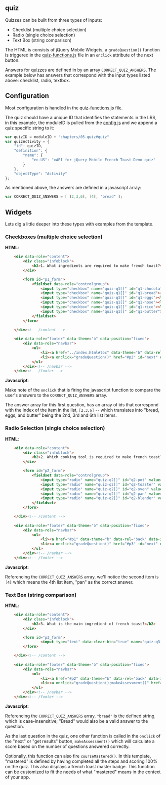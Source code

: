 quiz
----

Quizzes can be built from three types of inputs:

- Checklist (multiple choice selection)
- Radio (single choice selection)
- Text Box (string comparison)

The HTML is consists of jQuery Mobile Widgets, a ```gradeQuestion()``` function is triggered in the [quiz-functions.js](js/quiz-functions.js) file in an ```onclick``` attribute of the next button.

Answers for quizzes are defined in by an array ```CORRECT_QUIZ_ANSWERS```. The example below has answers that correspond with the input types listed above: checklist, radio, textbox.


## Configuration

Most configuration is handled in the [quiz-functions.js](js/quiz-functions.js) file.

The quiz should have a unique ID that identifies the statements in the LRS, in this example, the moduleID is pulled from the [config.js](js/config.js) and we append a quiz specific string to it:

```js
var quizID = moduleID + "chapters/05-quiz#quiz"
var quizActivity = {
    "id": quizID,
    "definition": {
        "name": {
            "en-US": "xAPI for jQuery Mobile French Toast Demo quiz"
        }
    },
    "objectType": "Activity"
};
```

As mentioned above, the answers are defined in a javascript array:

```js
var CORRECT_QUIZ_ANSWERS = [ [2,3,6], [4], "bread" ];
```


## Widgets

Lets dig a little deeper into these types with examples from the template.


### Checkboxes (multiple choice selection)

**HTML**:

```html
    <div data-role="content">    
        <div class="infoblock">
            <h2>1. What ingredients are required to make french toast?</h2>
        </div>

        <form id="p1_form">
            <fieldset data-role="controlgroup">
                <input type="checkbox" name="quiz-q1[]" id="q1-chocolate"><label for="q1-chocolate">Chocolate</label>
                <input type="checkbox" name="quiz-q1[]" id="q1-bread"><label for="q1-bread">Bread</label>
                <input type="checkbox" name="quiz-q1[]" id="q1-eggs"><label for="q1-eggs">Eggs</label>
                <input type="checkbox" name="quiz-q1[]" id="q1-hose"><label for="q1-hose">Fire Hose</label>
                <input type="checkbox" name="quiz-q1[]" id="q1-rice"><label for="q1-rice">Rice</label>
                <input type="checkbox" name="quiz-q1[]" id="q1-butter"><label for="q1-butter">Butter / Oil or Non-stick Spray</label>
            </fieldset>
        </form>

    </div><!-- /content -->
    
    <div data-role="footer" data-theme="b" data-position="fixed">
        <div data-role="navbar">
            <ul>
                <li><a href="../index.html#toc" data-theme="b" data-rel="back" data-icon="carat-l" data-iconpos="top" data-transition="slide" data-direction="reverse" data-ajax="false">Previous</a></li>
                <li><a onclick="gradeQuestion()" href="#p2" id="next" data-theme="b" data-icon="carat-r" data-iconpos="top" data-transition="slide" data-ajax="false">Next</a></li>
            </ul>
        </div><!-- /navbar -->
    </div><!-- /footer -->
```

**Javascript**:

Make note of the ```onclick``` that is firing the javascript function to compare the user's answers to the ```CORRECT_QUIZ_ANSWERS``` array.

The answer array for this first question, has an array of ids that correspond with the index of the item in the list, ```[2,3,6]``` -- which translates into "bread, eggs, and butter" being the 2nd, 3rd and 6th list items.


### Radio Selection (single choice selection)

**HTML**:

```html
    <div data-role="content">    
        <div class="infoblock">
            <h2>2. Which cooking tool is required to make french toast?</h2>
        </div>

        <form id="p2_form">
            <fieldset data-role="controlgroup">
                <input type="radio" name="quiz-q2[]" id="q2-pot" value="A Pot"><label for="q2-pot">A Pot</label>
                <input type="radio" name="quiz-q2[]" id="q2-toaster" value="A Toaster"><label for="q2-toaster">A Toaster</label>
                <input type="radio" name="quiz-q2[]" id="q2-oven" value="An Oven"><label for="q2-oven">An Oven</label>
                <input type="radio" name="quiz-q2[]" id="q2-pan" value="A Pan or an electric skillet"><label for="q2-pan">A Pan or an electric skillet</label>
                <input type="radio" name="quiz-q2[]" id="q2-blender" value="A Blender"><label for="q2-blender">A Blender</label>
            </fieldset>
        </form>

    </div><!-- /content -->
    
    <div data-role="footer" data-theme="b" data-position="fixed">
        <div data-role="navbar">
            <ul>
                <li><a href="#p1" data-theme="b" data-rel="back" data-icon="carat-l" data-iconpos="top" data-transition="slide" data-direction="reverse" data-ajax="false">Previous</a></li>
                <li><a onclick="gradeQuestion()" href="#p3" id="next" data-theme="b" data-icon="carat-r" data-iconpos="top" data-transition="slide" data-ajax="false">Next</a></li>
            </ul>
        </div><!-- /navbar -->
    </div><!-- /footer -->
```

**Javascript**:

Referencing the ```CORRECT_QUIZ_ANSWERS``` array, we'll notice the second item is ```[4]``` which means the 4th list item, "pan" as the correct answer.


### Text Box (string comparison)

**HTML**:

```html
    <div data-role="content">    
        <div class="infoblock">
            <h2>3. What is the main ingredient of french toast?</h2>
        </div>

        <form id="p3_form">
                <input type="text" data-clear-btn="true" name="quiz-q3[]" id="q3-text">
        </form>

    </div><!-- /content -->
    
    <div data-role="footer" data-theme="b" data-position="fixed">
        <div data-role="navbar">
            <ul>
                <li><a href="#p2" data-theme="b" data-rel="back" data-icon="carat-l" data-iconpos="top" data-transition="slide" data-direction="reverse" data-ajax="false">Previous</a></li>
                <li><a onclick="gradeQuestion();makeAssessment()" href="#results" id="results" data-theme="b" data-icon="carat-r" data-iconpos="top" data-transition="slide" data-ajax="false">Get Results</a></li>
            </ul>
        </div><!-- /navbar -->
    </div><!-- /footer -->
```

**Javascript**:

Referencing the ```CORRECT_QUIZ_ANSWERS``` array, ```"bread"``` is the defined string, which is case-insensitive; "Bread" would also be a valid answer to the question.

As the last question in the quiz, one other function is called in the ```onclick``` of the "next" or "get results" button, ```makeAssessment()``` which will calculate a score based on the number of questions answered correctly.

Optionally, this function can also fire ```courseMastered()```. In this template, "mastered" is defined by having completed all the steps and scoring 100% on the quiz. This also displays a french toast master badge. This function can be customized to fit the needs of what "mastered" means in the context of your app.
